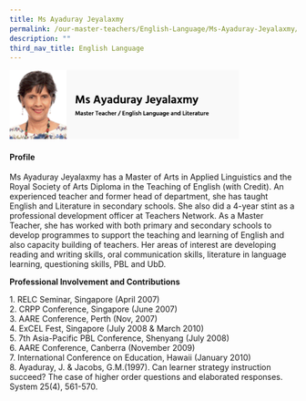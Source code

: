 ```yaml
---
title: Ms Ayaduray Jeyalaxmy
permalink: /our-master-teachers/English-Language/Ms-Ayaduray-Jeyalaxmy/
description: ""
third_nav_title: English Language
---
```

<img src="/images/mt4.png" style="width:80%">

#### Profile

Ms Ayaduray Jeyalaxmy has a Master of Arts in Applied Linguistics and the Royal Society of Arts Diploma in the Teaching of English (with Credit). An experienced teacher and former head of department, she has taught English and Literature in secondary schools. She also did a 4-year stint as a professional development officer at Teachers Network. As a Master Teacher, she has worked with both primary and secondary schools to develop programmes to support the teaching and learning of English and also capacity building of teachers. Her areas of interest are developing reading and writing skills, oral communication skills, literature in language learning, questioning skills, PBL and UbD.

**Professional Involvement and Contributions**

1\.  RELC Seminar, Singapore (April 2007) <Br>
2.  CRPP Conference, Singapore (June 2007) <Br>
3.  AARE Conference, Perth (Nov, 2007) <Br>
4.  ExCEL Fest, Singapore (July 2008 & March 2010) <Br>
5.  7th Asia-Pacific PBL Conference, Shenyang (July 2008) <Br>
6.  AARE Conference, Canberra (November 2009) <Br>
7.  International Conference on Education, Hawaii (January 2010) <Br>
8.  Ayaduray, J. & Jacobs, G.M.(1997). Can learner strategy instruction succeed? The case of higher order questions and elaborated responses. System 25(4), 561-570.